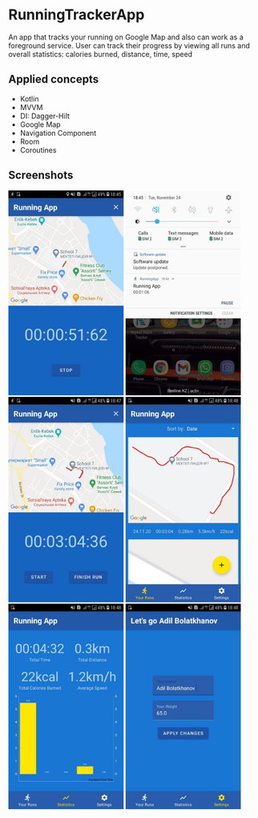 # RunningTrackerApp
An app that tracks your running on Google Map and also can work as a foreground service. User can
track their progress by viewing all runs and overall statistics: calories burned, distance, time, speed

## Applied concepts
* Kotlin
* MVVM
* DI: Dagger-Hilt
* Google Map
* Navigation Component
* Room
* Coroutines

## Screenshots
 
<img src="screen/start.jpg" width="230"/> <img src="screen/fore.jpg" width="230"/> <img src="screen/pause.jpg" width="230"/>
<img src="screen/allRun.jpg" width="230"/> <img src="screen/stat.jpg" width="230"/> <img src="screen/setting.jpg" width="230"/>
